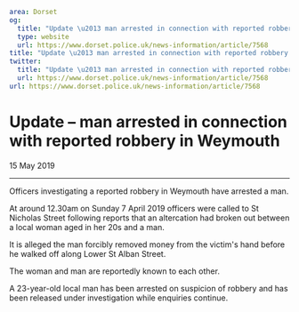 ```yaml
area: Dorset
og:
  title: "Update \u2013 man arrested in connection with reported robbery in Weymouth"
  type: website
  url: https://www.dorset.police.uk/news-information/article/7568
title: "Update \u2013 man arrested in connection with reported robbery in Weymouth |"
twitter:
  title: "Update \u2013 man arrested in connection with reported robbery in Weymouth"
  url: https://www.dorset.police.uk/news-information/article/7568
url: https://www.dorset.police.uk/news-information/article/7568
```

# Update – man arrested in connection with reported robbery in Weymouth

15 May 2019

* * *

Officers investigating a reported robbery in Weymouth have arrested a man.

At around 12.30am on Sunday 7 April 2019 officers were called to St Nicholas Street following reports that an altercation had broken out between a local woman aged in her 20s and a man.

It is alleged the man forcibly removed money from the victim's hand before he walked off along Lower St Alban Street.

The woman and man are reportedly known to each other.

A 23-year-old local man has been arrested on suspicion of robbery and has been released under investigation while enquiries continue.
